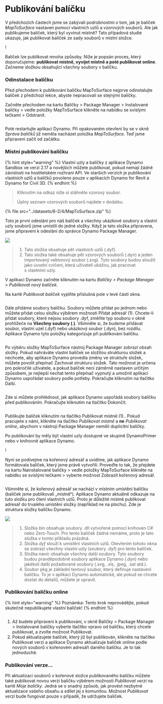 # Publikování balíčku

V předchozích částech jsme se zabývali podrobnostmi o tom, jak je balíček _MapToSurface_ nastaven pomocí vlastních uzlů a vzorových souborů. Ale jak publikujeme balíček, který byl vyvinut místně? Tato případová studie ukazuje, jak publikovat balíček ze sady souborů v místní složce.

\![](<../images/6-2/3/develop package - custom nodes 01 (1) (1).jpg>)

Balíček lze publikovat mnoha způsoby. Níže je popsán proces, který doporučujeme: **publikovat místně, vyvíjet místně a poté publikovat online**. Začneme složkou obsahující všechny soubory v balíčku.

### Odinstalace balíčku

Před přechodem k publikování balíčku MapToSurface nejprve odinstalujte balíček z předchozí lekce, abyste nepracovali se stejnými balíčky.

Začněte přechodem na kartu Balíčky > Package Manager > Instalované balíčky > vedle položky MapToSurface klikněte na nabídku se svislými tečkami > Odstranit.

<figure><img src="../../.gitbook/assets/delete-map-to-surface.png" alt=""><figcaption></figcaption></figure>

Poté restartujte aplikaci Dynamo. Při opakovaném otevření by se v okně _Správa balíčků_ již neměla nacházet položka _MapToSurface_. Teď jsme připraveni začít od začátku.

### Místní publikování balíčku

{% hint style="warning" %} Vlastní uzly a balíčky z aplikace Dynamo Sandbox ve verzi 2.17 a novějších můžete publikovat, pokud nemají žádné závislosti na hostitelském rozhraní API. Ve starších verzích je publikování vlastních uzlů a balíčků povoleno pouze v aplikacích Dynamo for Revit a Dynamo for Civil 3D. {% endhint %}

> Kliknutím na odkaz níže si stáhněte vzorový soubor.
>
> Úplný seznam vzorových souborů najdete v dodatku.

{% file src="../datasets/6-2/4/MapToSurface.zip" %}

Toto je první odeslání pro náš balíček a všechny ukázkové soubory a vlastní uzly souborů jsme umístili do jedné složky. Když je tato složka připravena, jsme připraveni k odeslání do správce Dynamo Package Manager.

![](../images/6-2/4/publishapackage-publishlocally01.jpg)

> 1. Tato složka obsahuje pět vlastních uzlů (.dyf).
> 2. Tato složka také obsahuje pět vzorových souborů (.dyn) a jeden importovaný vektorový soubor (.svg). Tyto soubory budou sloužit jako úvodní cvičení, která uživateli ukážou, jak pracovat s vlastními uzly.

V aplikaci Dynamo začněte kliknutím na kartu _Balíčky > Package Manager > Publikovat nový balíček_.

Na kartě _Publikovat balíček_ vyplňte příslušná pole v levé části okna.

<figure><img src="../../.gitbook/assets/package-details.png" alt=""><figcaption></figcaption></figure>

Dále přidáme soubory balíčku. Soubory můžete přidat po jednom nebo můžete přidat celou složku výběrem možnosti Přidat adresář (1). Chcete-li přidat soubory, které nejsou soubory .dyf, změňte typ souboru v okně prohlížeče na **Všechny soubory (**_._**)**. Všimněte si, že budeme přidávat soubor, vlastní uzel (.dyf) nebo ukázkový soubor (.dyn), bez rozdílu. Aplikace Dynamo tyto položky kategorizuje při publikování balíčku.

<figure><img src="../../.gitbook/assets/map-to-surface-contents.png" alt=""><figcaption></figcaption></figure>

Po výběru složky MapToSurface nástroj Package Manager zobrazí obsah složky. Pokud nahráváte vlastní balíček se složitou strukturou složek a nechcete, aby aplikace Dynamo provedla změny ve struktuře složek, můžete povolit přepínač Zachovat strukturu složek. Tato možnost je určena pro pokročilé uživatele, a pokud balíček není záměrně nastaven určitým způsobem, je nejlepší nechat tento přepínač vypnutý a umožnit aplikaci Dynamo uspořádat soubory podle potřeby. Pokračujte kliknutím na tlačítko Další.

<figure><img src="../../.gitbook/assets/map-to-surface-contents-preview.png" alt=""><figcaption></figcaption></figure>

Zde si můžete prohlédnout, jak aplikace Dynamo uspořádá soubory balíčku před publikováním. Pokračujte kliknutím na tlačítko Dokončit.

<figure><img src="../../.gitbook/assets/publish-locally.png" alt=""><figcaption></figcaption></figure>

Publikujte balíček kliknutím na tlačítko Publikovat místně (1).. Pokud pracujete s námi, klikněte na tlačítko _Publikovat místně_ a **ne** _Publikovat online_, abychom v nástroji Package Manager neměli duplicitní balíčky.

Po publikování by měly být vlastní uzly dostupné ve skupině DynamoPrimer nebo v knihovně aplikace Dynamo.

\![](<../images/6-2/3/develop package - install package 02 (1) (1).jpg>)

Nyní se podívejme na kořenový adresář a uvidíme, jak aplikace Dynamo formátovala balíček, který jsme právě vytvořili. Proveďte to tak, že přejdete na kartu Nainstalované balíčky > vedle položky MapToSurface klikněte na nabídku se svislými tečkami > vyberte možnost Zobrazit kořenový adresář.

<figure><img src="../../.gitbook/assets/show-root-directory.png" alt=""><figcaption></figcaption></figure>

Všimněte si, že kořenový adresář se nachází v místním umístění balíčku (balíček jsme publikovali „místně“). Aplikace Dynamo aktuálně odkazuje na tuto složku pro čtení vlastních uzlů. Proto je důležité místně publikovat adresář do trvalého umístění složky (například ne na plochu). Zde je struktura složky balíčku Dynamo.

![](../images/6-2/4/publishapackage-publishlocally06.jpg)

> 1. Složka _bin_ obsahuje soubory .dll vytvořené pomocí knihoven C# nebo Zero-Touch. Pro tento balíček žádné nemáme, proto je tato složka v tomto příkladu prázdná.
> 2. Složka _dyf_ slouží k umístění vlastních uzlů. Otevřením tohoto okna se zobrazí všechny vlastní uzly (soubory .dyf) pro tento balíček.
> 3. Složka navíc obsahuje všechny další soubory. Tyto soubory budou pravděpodobně soubory aplikace Dynamo (.dyn) nebo jakékoli další požadované soubory (.svg, .xls, .jpeg, .sat atd.).
> 4. Soubor pkg je základní textový soubor, který definuje nastavení balíčku. To je v aplikaci Dynamo automatické, ale pokud se chcete dostat do detailů, můžete je upravit.

### Publikování balíčku online

{% hint style="warning" %} Poznámka: Tento krok neprovádějte, pokud skutečně nepublikujete vlastní balíček! {% endhint %}

<figure><img src="../../.gitbook/assets/publish-version.png" alt=""><figcaption></figcaption></figure>

1. Až budete připraveni k publikování, v okně Balíčky > Package Manager > Instalované balíčky vyberte tlačítko vpravo od balíčku, který chcete publikovat, a zvolte možnost Publikovat.
2. Pokud aktualizujete balíček, který již byl publikován, klikněte na tlačítko Publikovat verzi a aplikace Dynamo aktualizuje balíček online podle nových souborů v kořenovém adresáři daného balíčku. Je to tak jednoduché.

### Publikování verze...

Při aktualizaci souborů v kořenové složce publikovaného balíčku můžete také publikovat novou verzi balíčku výběrem možnosti _Publikovat verzi_ na kartě _Moje balíčky_. Jedná se o snadný způsob, jak provést nezbytné aktualizace vašeho obsahu a sdílet jej s komunitou. Možnost _Publikovat verzi_ bude fungovat pouze v případě, že udržujete balíček.
